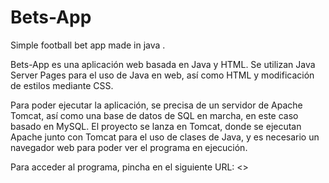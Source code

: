 # Bets-App
Simple football bet app made in java
.

Bets-App es una aplicación web basada en Java y HTML. Se utilizan Java Server Pages para el uso de Java en web,
así como HTML y modificación de estilos mediante CSS.

Para poder ejecutar la aplicación, se precisa de un servidor de Apache Tomcat, así como
una base de datos de SQL en marcha, en este caso basado en MySQL.
El proyecto se lanza en Tomcat, donde se ejecutan Apache junto con Tomcat para el uso
de clases de Java, y es necesario un navegador web para poder ver el programa
en ejecución.

Para acceder al programa, pincha en el siguiente URL: <>
